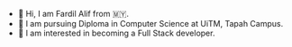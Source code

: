 - 👋 Hi, I am Fardil Alif from 🇲🇾.
- :walking: I am pursuing Diploma in Computer Science at UiTM, Tapah Campus.
- 👀 I am interested in becoming a Full Stack developer.  
